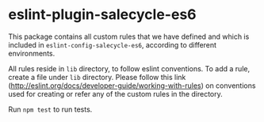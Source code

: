 # eslint-plugin-salecycle-es6

This package contains all custom rules that we have defined and which is included in `eslint-config-salecycle-es6`, according to different environments.

All rules reside in `lib` directory, to follow eslint conventions. To add a rule, create a file under `lib` directory. Please follow this link (http://eslint.org/docs/developer-guide/working-with-rules) on conventions used for creating or refer any of the custom rules in the directory.

Run `npm test` to run tests.
